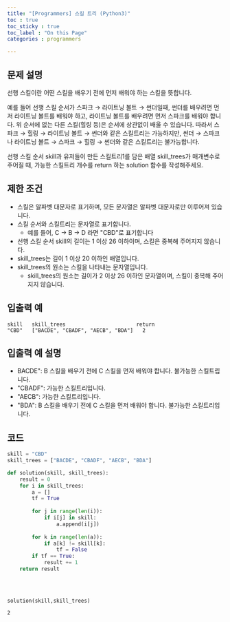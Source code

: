 ```yaml
---
title: "[Programmers] 스킬 트리 (Python3)"
toc : true
toc_sticky : true
toc_label : "On this Page"
categories : programmers

---
```

## 문제 설명
선행 스킬이란 어떤 스킬을 배우기 전에 먼저 배워야 하는 스킬을 뜻합니다.

예를 들어 선행 스킬 순서가 스파크 → 라이트닝 볼트 → 썬더일때, 썬더를 배우려면 먼저 라이트닝 볼트를 배워야 하고, 라이트닝 볼트를 배우려면 먼저 스파크를 배워야 합니다.
위 순서에 없는 다른 스킬(힐링 등)은 순서에 상관없이 배울 수 있습니다. 따라서 스파크 → 힐링 → 라이트닝 볼트 → 썬더와 같은 스킬트리는 가능하지만, 썬더 → 스파크나 라이트닝 볼트 → 스파크 → 힐링 → 썬더와 같은 스킬트리는 불가능합니다.

선행 스킬 순서 skill과 유저들이 만든 스킬트리1를 담은 배열 skill_trees가 매개변수로 주어질 때, 가능한 스킬트리 개수를 return 하는 solution 함수를 작성해주세요.

## 제한 조건
* 스킬은 알파벳 대문자로 표기하며, 모든 문자열은 알파벳 대문자로만 이루어져 있습니다.
* 스킬 순서와 스킬트리는 문자열로 표기합니다.
    * 예를 들어, C → B → D 라면 "CBD"로 표기합니다
* 선행 스킬 순서 skill의 길이는 1 이상 26 이하이며, 스킬은 중복해 주어지지 않습니다.
* skill_trees는 길이 1 이상 20 이하인 배열입니다.
* skill_trees의 원소는 스킬을 나타내는 문자열입니다.
    * skill_trees의 원소는 길이가 2 이상 26 이하인 문자열이며, 스킬이 중복해 주어지지 않습니다.

## 입출력 예

    skill	skill_trees	                      return
    "CBD"	["BACDE", "CBADF", "AECB", "BDA"]	2

## 입출력 예 설명
* BACDE": B 스킬을 배우기 전에 C 스킬을 먼저 배워야 합니다. 불가능한 스킬트립니다.
* "CBADF": 가능한 스킬트리입니다.
* "AECB": 가능한 스킬트리입니다.
* "BDA": B 스킬을 배우기 전에 C 스킬을 먼저 배워야 합니다. 불가능한 스킬트리입니다.

## 코드


```python
skill = "CBD"
skill_trees = ["BACDE", "CBADF", "AECB", "BDA"]
```


```python
def solution(skill, skill_trees):
    result = 0
    for i in skill_trees:
        a = []
        tf = True
        
        for j in range(len(i)):
            if i[j] in skill:
                a.append(i[j])
                
        for k in range(len(a)):
            if a[k] != skill[k]:
                tf = False
        if tf == True:
            result += 1
    return result
        
    
        
```


```python
solution(skill,skill_trees)
```




    2


